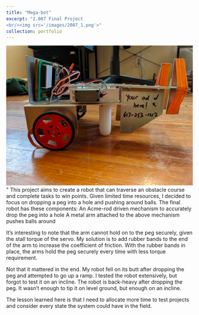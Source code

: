 ```yaml
---
title: "Mega-bot"
excerpt: "2.007 Final Project
<br/><img src='/images/2007_1.png'>"
collection: portfolio
---
```



<img src='/images/2007_2.png'>"
This project aims to create a robot that can traverse an obstacle course and complete tasks to win points. Given limited time resources, I decided to focus on dropping a peg into a hole and pushing around balls. The final robot has these components:
An Acme-rod driven mechanism to accurately drop the peg into a hole
A metal arm attached to the above mechanism pushes balls around

It’s interesting to note that the arm cannot hold on to the peg securely, given the stall torque of the servo. My solution is to add rubber bands to the end of the arm to increase the coefficient of friction. With the rubber bands in place, the arms hold the peg securely every time with less torque requirement.

Not that it mattered in the end. My robot fell on its butt after dropping the peg and attempted to go up a ramp. I tested the robot extensively, but forgot to test it on an incline. The robot is back-heavy after dropping the peg. It wasn’t enough to tip it on level ground, but enough on an incline.

The lesson learned here is that I need to allocate more time to test projects and consider every state the system could have in the field.
